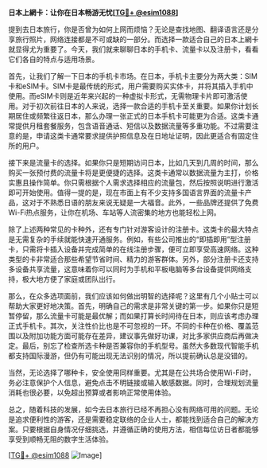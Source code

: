 **日本上網卡：让你在日本畅游无忧[[TG💪+ @esim1088](https://t.me/s/esim1088)]**

提到去日本旅行，你是否曾为如何上网而烦恼？无论是查找地图、翻译语言还是分享旅行照片，网络连接都是不可或缺的一部分。而选择一款适合自己的日本上網卡就显得尤为重要了。今天，我们就来聊聊日本的手机卡、流量卡以及注册卡，看看它们各自的特点与适用场景。

首先，让我们了解一下日本的手机卡市场。在日本，手机卡主要分为两大类：SIM卡和eSIM卡。SIM卡是最传统的形式，用户需要购买实体卡，并将其插入手机中使用。而eSIM卡则是近年来兴起的一种虚拟卡形式，无需物理卡片即可激活使用。对于初次前往日本的人来说，选择一款合适的手机卡至关重要。如果你计划长期居住或频繁往返日本，那么办理一张正式的日本手机卡可能更为合适。这类卡通常提供月租套餐服务，包含语音通话、短信以及数据流量等多重功能。不过需要注意的是，申请这类卡通常要求提供护照信息及在日地址证明，因此更适合有固定住所的用户。

接下来是流量卡的选择。如果你只是短期访问日本，比如几天到几周的时间，那么购买一张预付费的流量卡将是更便捷的选择。这类卡通常以数据流量为主打，价格实惠且操作简单。你只需根据个人需求选择相应的流量包，然后按照说明进行激活即可开始使用。值得一提的是，现在市面上有不少支持多国语言界面的流量卡产品，这对于不熟悉日语的朋友来说无疑是一大福音。此外，一些品牌还提供了免费Wi-Fi热点服务，让你在机场、车站等人流密集的地方也能轻松上网。

除了上述两种常见的卡种外，还有专门针对游客设计的注册卡。这类卡的最大特点是无需复杂的手续就能快速开通服务。例如，有些公司推出的“即插即用”型注册卡，只需将卡插入设备并完成简单的在线注册步骤，便可立即享受高速网络。这种类型的卡非常适合那些希望节省时间、精力的游客群体。另外，部分注册卡还支持多设备共享流量，这意味着你可以同时为手机和平板电脑等多台设备提供网络支持，极大地方便了家庭或团队出行。

那么，在众多选项面前，我们应该如何做出明智的选择呢？这里有几个小贴士可以帮助大家更好地决策。首先，明确自己的需求是非常关键的第一步。如果你只是短暂停留，那么流量卡可能是最优解；而如果打算长时间待在日本，则应该考虑办理正式手机卡。其次，关注性价比也是不可忽视的一环。不同的卡种在价格、覆盖范围以及附加功能方面可能存在差异，建议事先做好功课，对比多家供应商后再做决定。最后，别忘了检查所选卡种是否兼容你的手机型号。虽然大多数现代智能手机都支持国际漫游，但仍有可能出现无法识别的情况，所以提前确认总是没错的。

当然，无论选择了哪种卡，安全使用同样重要。尤其是在公共场合使用Wi-Fi时，务必注意保护个人信息，避免点击不明链接或输入敏感数据。同时，合理规划流量消耗也很必要，以免超出预算或者影响正常使用体验。

总之，随着科技的发展，如今去日本旅行已经不再担心没有网络可用的问题。无论是追求便利性的游客，还是需要稳定联络的企业人士，都能找到适合自己的解决方案。只要根据自身情况仔细挑选，并遵循正确的使用方法，相信每位访日者都能够享受到顺畅无阻的数字生活体验。

[[TG💪+ @esim1088](https://t.me/s/esim1088) ![Image](https://i.postimg.cc/4NQfJmqS/Snipaste-2025-05-13-00-14-12.png)]